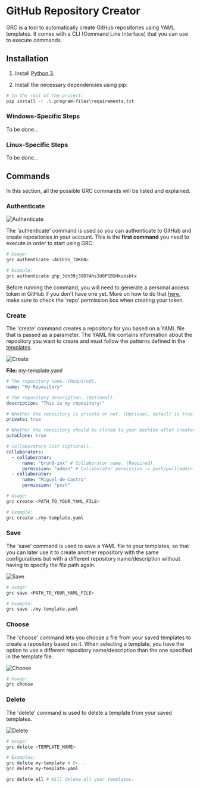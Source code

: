 # GitHub Repository Creator

GRC is a tool to automatically create GitHub repositories using YAML templates. It comes with a CLI (Command Line Interface) that you can use to execute commands.

## Installation

1. Install [Python 3](https://www.python.org/downloads/).

2. Install the necessary dependencies using pip:

```sh
# In the root of the project:
pip install -r .\.program-files\requirements.txt
```

### Windows-Specific Steps

To be done...

### Linux-Specific Steps

To be done...

## Commands

In this section, all the possible GRC commands will be listed and explained.

### Authenticate

![Authenticate](https://user-images.githubusercontent.com/69170322/172030151-00f09557-7129-4fc6-ab73-7b29078e8147.png)

The 'authenticate' command is used so you can authenticate to GitHub and create repositories in your account. This is the **first command** you need to execute in order to start using GRC.

```sh
# Usage:
grc authenticate <ACCESS_TOKEN>

# Example:
grc authenticate ghp_3dh39j39874hs3d8PSBSHksbsbtx
```

Before running the command, you will need to generate a personal access token in GitHub if you don't have one yet. More on how to do that [here](https://docs.github.com/en/authentication/keeping-your-account-and-data-secure/creating-a-personal-access-token), make sure to check the 'repo' permission box when creating your token.

### Create

The 'create' command creates a repository for you based on a YAML file that is passed as a parameter. The YAML file contains information about the repository you want to create and must follow the patterns defined in the [templates](https://github.com/ArthurSudbrackIbarra/GitHub-Repo-Creator/tree/main/templates).

![Create](https://user-images.githubusercontent.com/69170322/172030355-cf5c3e39-4753-4936-9f26-5c8b8a0799db.png)

**File:** my-template.yaml

```yaml
# The repository name. (Required).
name: "My-Repository"

# The repository description. (Optional).
description: "This is my repository!"

# Whether the repository is private or not. (Optional, default is true).
private: true

# Whether the repository should be cloned to your machine after created or not. (Optional, default is true).
autoClone: true

# Collaborators list (Optional).
collaborators:
  - collaborator:
      name: "brun0-znx" # Collaborator name. (Required).
      permission: "admin" # Collaborator permission -> push/pull/admin. (Optional, default is admin).
  - collaborator:
      name: "Miguel-de-Castro"
      permission: "push"
```

```sh
# Usage:
grc create <PATH_TO_YOUR_YAML_FILE>

# Example:
grc create ./my-template.yaml
```

### Save

The 'save' command is used to save a YAML file to your templates, so that you can later use it to create another repository with the same configurations but with a different repository name/description without having to specify the file path again.

![Save](https://user-images.githubusercontent.com/69170322/172030218-a11db610-6de7-40b2-93e3-0466d31677b6.png)

```sh
# Usage:
grc save <PATH_TO_YOUR_YAML_FILE>

# Example:
grc save ./my-template.yaml
```

### Choose

The 'choose' command lets you choose a file from your saved templates to create a repository based on it. When selecting a template, you have the option to use a different repository name/description than the one specified in the template file.

![Choose](https://user-images.githubusercontent.com/69170322/172030272-9f62a9a9-a30e-48bc-8356-ec83b4743737.png)

```sh
# Usage:
grc choose
```

### Delete

The 'delete' command is used to delete a template from your saved templates.

![Delete](https://user-images.githubusercontent.com/69170322/172030289-60f9be26-2575-4e13-a674-ba1519709beb.png)

```sh
# Usage:
grc delete <TEMPLATE_NAME>

# Examples:
grc delete my-template # Or...
grc delete my-template.yaml

grc delete all # Will delete all your templates.
```
